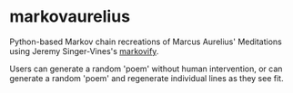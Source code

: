 # markovaurelius

Python-based Markov chain recreations of Marcus Aurelius' Meditations using Jeremy Singer-Vines's [markovify](https://github.com/jsvine/markovify).

Users can generate a random 'poem' without human intervention, or can generate a random 'poem' and regenerate individual lines as they see fit.
